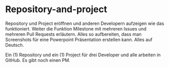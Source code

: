 # Repository-and-project
Repository und Project eröffnen und anderen Developern aufzeigen wie das funktioniert. Weiter die Funktion Milestone mit mehreren Issues und mehreren Pull Requests erläutern. Alles so aufbereiten, dass man Screenshots für eine Powerpoint Präsentation erstellen kann. Alles auf Deutsch.

Ein (1) Repository und ein (1) Project für drei Developer und alle arbeiten in GitHub.
Es gibt noch einen PM.
